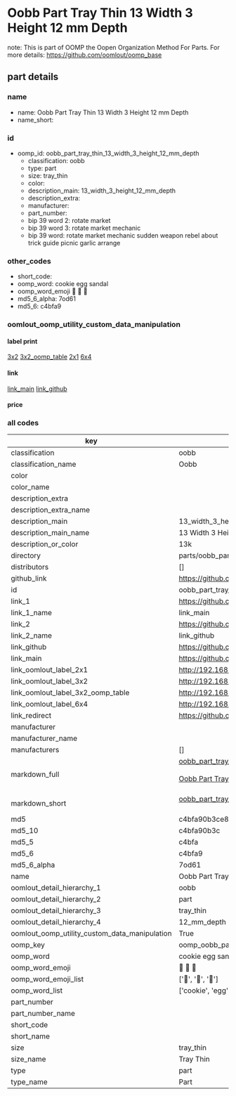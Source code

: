 # Oobb Part Tray Thin 13 Width 3 Height 12 mm Depth  

note: This is part of OOMP the Oopen Organization Method For Parts. For more details: https://github.com/oomlout/oomp_base

##  part details
  







### name
* name: Oobb Part Tray Thin 13 Width 3 Height 12 mm Depth
* name_short: 
### id
* oomp_id: oobb_part_tray_thin_13_width_3_height_12_mm_depth
  * classification: oobb
  * type: part
  * size: tray_thin
  * color: 
  * description_main: 13_width_3_height_12_mm_depth
  * description_extra: 
  * manufacturer: 
  * part_number: 
  * bip 39 word 2: rotate market
  * bip 39 word 3: rotate market mechanic
  * bip 39 word: rotate market mechanic sudden weapon rebel about trick guide picnic garlic arrange

### other_codes
* short_code: 
* oomp_word: cookie egg sandal
* oomp_word_emoji :cookie: :egg: :sandal:
* md5_6_alpha: 7od61
* md5_6: c4bfa9






### oomlout_oomp_utility_custom_data_manipulation
#### label print
[3x2](http://192.168.1.245:1112/?label=oomp%207od61)
[3x2_oomp_table](http://192.168.1.108:1112/?label=oomp%207od61)
[2x1](http://192.168.1.242:1112/?label=oomp%207od61)
[6x4](http://192.168.1.55:1112/?label=oomp%207od61)    

#### link

[link_main](https://github.com/oomlout/oomlout_oomp_version_1_messy/tree/main/parts/oobb_part_tray_thin_13_width_3_height_12_mm_depth) [link_github](https://github.com/oomlout/oomlout_oomp_version_1_messy/tree/main/parts/oobb_part_tray_thin_13_width_3_height_12_mm_depth)                             

#### price







### all codes 
| key | value |  
| --- | --- |  
| classification | oobb |  
| classification_name | Oobb |  
| color |  |  
| color_name |  |  
| description_extra |  |  
| description_extra_name |  |  
| description_main | 13_width_3_height_12_mm_depth |  
| description_main_name | 13 Width 3 Height 12 mm Depth |  
| description_or_color | 13k |  
| directory | parts/oobb_part_tray_thin_13_width_3_height_12_mm_depth |  
| distributors | [] |  
| github_link | https://github.com/oomlout/oomlout_oomp_part_src/tree/main/parts/oobb_part_tray_thin_13_width_3_height_12_mm_depth |  
| id | oobb_part_tray_thin_13_width_3_height_12_mm_depth |  
| link_1 | https://github.com/oomlout/oomlout_oomp_version_1_messy/tree/main/parts/oobb_part_tray_thin_13_width_3_height_12_mm_depth |  
| link_1_name | link_main |  
| link_2 | https://github.com/oomlout/oomlout_oomp_version_1_messy/tree/main/parts/oobb_part_tray_thin_13_width_3_height_12_mm_depth |  
| link_2_name | link_github |  
| link_github | https://github.com/oomlout/oomlout_oomp_version_1_messy/tree/main/parts/oobb_part_tray_thin_13_width_3_height_12_mm_depth |  
| link_main | https://github.com/oomlout/oomlout_oomp_version_1_messy/tree/main/parts/oobb_part_tray_thin_13_width_3_height_12_mm_depth |  
| link_oomlout_label_2x1 | http://192.168.1.242:1112/?label=oomp%207od61 |  
| link_oomlout_label_3x2 | http://192.168.1.245:1112/?label=oomp%207od61 |  
| link_oomlout_label_3x2_oomp_table | http://192.168.1.108:1112/?label=oomp%207od61 |  
| link_oomlout_label_6x4 | http://192.168.1.55:1112/?label=oomp%207od61 |  
| link_redirect | https://github.com/oomlout/oomlout_oomp_version_1_messy/tree/main/parts/oobb_part_tray_thin_13_width_3_height_12_mm_depth |  
| manufacturer |  |  
| manufacturer_name |  |  
| manufacturers | [] |  
| markdown_full | [oobb_part_tray_thin_13_width_3_height_12_mm_depth](none)<br>[](none)<br>[Oobb Part Tray Thin 13 Width 3 Height 12 Mm Depth](none)<br><br> |  
| markdown_short | [oobb_part_tray_thin_13_width_3_height_12_mm_depth](none)<br><br> |  
| md5 | c4bfa90b3ce8600eccfc2d8914620de1 |  
| md5_10 | c4bfa90b3c |  
| md5_5 | c4bfa |  
| md5_6 | c4bfa9 |  
| md5_6_alpha | 7od61 |  
| name | Oobb Part Tray Thin 13 Width 3 Height 12 mm Depth |  
| oomlout_detail_hierarchy_1 | oobb |  
| oomlout_detail_hierarchy_2 | part |  
| oomlout_detail_hierarchy_3 | tray_thin |  
| oomlout_detail_hierarchy_4 | 12_mm_depth |  
| oomlout_oomp_utility_custom_data_manipulation | True |  
| oomp_key | oomp_oobb_part_tray_thin_13_width_3_height_12_mm_depth |  
| oomp_word | cookie egg sandal |  
| oomp_word_emoji | :cookie: :egg: :sandal: |  
| oomp_word_emoji_list | [':cookie:', ':egg:', ':sandal:'] |  
| oomp_word_list | ['cookie', 'egg', 'sandal'] |  
| part_number |  |  
| part_number_name |  |  
| short_code |  |  
| short_name |  |  
| size | tray_thin |  
| size_name | Tray Thin |  
| type | part |  
| type_name | Part |  
